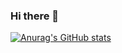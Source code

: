 ### Hi there 👋

[![Anurag's GitHub stats](https://github-readme-stats.vercel.app/api?username=JanakSharma2055)](https://github.com/anuraghazra/github-readme-stats)
